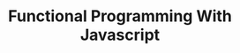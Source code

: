 ---
layout: article
title: Functional Programming With Javascript
mode: immersive
header:
  theme: forest
article_header:
  type: overlay
  theme: forest
  background_color: '#203028'
  background_image:
    gradient: 'linear-gradient(135deg, rgba(34, 139, 87 , .4), rgba(139, 34, 139, .4))'
    src: /docs/assets/images/cover3.jpg
---